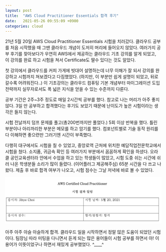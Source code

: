 ```yaml
---
layout: post
title:  "AWS Cloud Practitioner Essentials 합격 후기"
date:   2021-05-26 09:55:09 +0900
categories: cloud
---
```


21년 5월 20일 AWS Cloud Practitioner Essentials 시험을 치러갔다. 클라우드 공부를 처음 시작했을 때 그땐 클라우드 개념이 도저히 머리에 들어오지 않았다. 여러가지 공부 후기를 찾아보다가 우연히 AWS에서 제공하는 클라우드 기초 강의를 알게 되었고, 이 강의를 완료 하고 시험을 쳐서 Certificate도 딸수 있다는 것도 알았다. 

첫 강의에서 클라우드를 커피 가게에 빗대어 설명하는데 너무 이해가 잘 되서 강의를 완강하고 시험까지 쳐보겠다고 다짐했었다. (하지만, 이 부분만 쉽게 설명이 되었고, 뒤로 갈수록 어려워진다..) 이 기초강의는 클라우드 컴퓨팅 기본 개념부터 마이그레이션 도입 전략까지 실무자로서도 폭 넓은 지식을 얻을 수 있는 수준까지 다룬다. 

공부 기간은 2주~3주 정도로 매일 2시간씩 공부를 했다. 참고로 나는 머리가 아주 좋지 않다. 3일 만 공부하고 합격했다는 후기도 보았기 때문에 난이도가 높은 시험이라는 생각은 들지 않는다. 

시험 전날까지 덤프 문제를 풀고(총200번까지만 풀었다.) 5회 이상 반복을 했다. 틀린 부분이나 아리까리한 부분은 메모를 하고 암기를 했다. 컴포넌트별로 기술 동작 원리를 다 이해하면 좋으련만 그러기엔 시간이 부족했다. 

다행히 대구에서도 시험을 칠 수 있었고, 중앙로역 근처에 위치한 예담직업전문학교에서 시험을 쳤다. 소지품, 귀금속 확인 등 여러가지 부분에서 꼼꼼하게 확인을 하셨다. 오라클 공인교육센터라 안에서 수업을 하고 있는 학생들이 많았고, 시험 도중 쉬는 시간에 쉬러 나온 학생분들 소리가 많이 들렸다. (이어플러그 제공해주심) 65분 시간을 다 쓰고 나왔다. 제출 후 바로 합격 여부가 나오고, 시험 점수는 그날 저녁에 바로 볼 수 있었다.


![awscertificate](/img/awscertificate.png)

아주 아주 아슬 아슬하게 합격. 클라우드 일을 시작하면서 정말 많은 도움이 되었던 시험이다. 팀장님 따라 미팅을 다니면서 듣게 되는 많은 용어들이 시험 공부를 하면서 아! 이 용어가 이뜻이었구나 하면서 재밌게 공부했었다. ^____^



